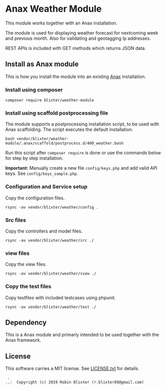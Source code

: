 # Anax Weather Module

This module works together with an Anax installation.

The module is used for displaying weather forecast for nextcoming week and previous month.
Also for validating and geotagging Ip addresses.

REST APIs is included with GET methods which returns JSON data.

## Install as Anax module

This is how you install the module into an existing [Anax](https://packagist.org/packages/anax/anax-ramverk1-me) installation.

### Install using composer

```
composer require blixter/weather-module
```

### Install using scaffold postprocessing file

The module supports a postprocessing installation script, to be used with Anax scaffolding. The script executes the default installation.

```
bash vendor/blixter/weather-module/.anax/scaffold/postprocess.d/400_weather.bash
```

Run this script after `composer require` is done or use the commands below for step by step installation.

**Important:** Manually create a new file `config/keys.php` and add valid API keys. See `config/keys_sample.php`.

### Configuration and Service setup

Copy the configuration files.
```
rsync -av vendor/blixter/weather/config .
```

### Src files

Copy the controllers and model files.

```
rsync -av vendor/blixter/weather/src ./
```

### view files

Copy the view files.

```
rsync -av vendor/blixter/weather/view ./
```

### Copy the test files

Copy testfiles with included testcases using phpunit.

```
rsync -av vendor/blixter/weather/test ./
```

## Dependency

This is a Anax module and primarly intended to be used together with the Anax framework.

## License

This software carries a MIT license. See [LICENSE.txt](LICENSE.txt) for details.

```
 .
..:  Copyright (c) 2019 Robin Blixter (r.blixter89@gmail.com)
```
